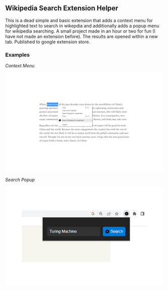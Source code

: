 ## Wikipedia Search Extension Helper
This is a dead simple and basic extension that adds a context menu for highlighted text to search in wikepdia and additionally adds a popup menu for wikipedia searching. A small project made in an hour or two for fun (I have not made an extension before). The results are opened within a new tab. Published to google extension store.


### Examples
*Context Menu*


![screenshot-1](https://raw.githubusercontent.com/JFryy/wiki-search-helper-extension/main/screenshots/screenshot-1.PNG)


*Search Popup*


![screenshot-2](https://raw.githubusercontent.com/JFryy/wiki-search-helper-extension/main/screenshots/screenshot-2.PNG)
